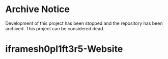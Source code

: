 # Archive Notice
Development of this project has been stopped and the repository has been archived.
This project can be considered dead.


# iframesh0pl1ft3r5-Website
